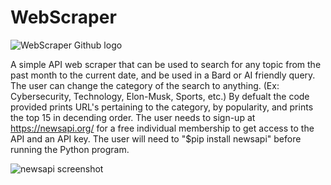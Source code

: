 # WebScraper
![WebScraper Github logo](https://github.com/ScottSnow13/WebScraper/assets/117798417/798d3dc2-c38f-440e-a915-ce9a25667973)

A simple API web scraper that can be used to search for any topic from the past month to the current date, and be used in a Bard or AI friendly query. The user can change the category of the search to anything. (Ex: Cybersecurity, Technology, Elon-Musk, Sports, etc.) By defualt the code provided prints URL's pertaining to the category, by popularity, and prints the top 15 in decending order. The user needs to sign-up at https://newsapi.org/ for a free individual membership to get access to the API and an API key. The user will need to "$pip install newsapi" before running the Python program.

![newsapi screenshot](https://github.com/ScottSnow13/WebScraper/assets/117798417/cdcab1ee-4bca-48cc-b1bd-00ac21d0d038)
